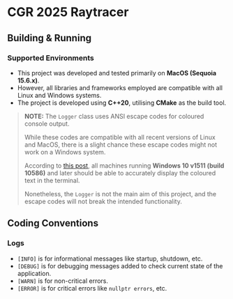 # CGR 2025 Raytracer

## Building & Running
### Supported Environments
- This project was developed and tested primarily on **MacOS (Sequoia 15.6.x)**.
- However, all libraries and frameworks employed are compatible with all Linux and Windows systems.
- The project is developed using **C++20**, utilising **CMake** as the build tool.

> **NOTE:** The `Logger` class uses ANSI escape codes for coloured console output. 
> 
> While these codes are compatible with all recent versions of Linux and MacOS,
> there is a slight chance these escape codes might not work on a Windows system.
> 
> According to [this post](https://superuser.com/questions/1729472/unable-to-use-ansi-escape-sequences-in-windows-10),
> all machines running **Windows 10 v1511 (build 10586)** and later should be able to 
> accurately display the coloured text in the terminal.
> 
> Nonetheless, the `Logger` is not the main aim of this project, and the escape codes
> will not break the intended functionality.

## Coding Conventions
### Logs
- `[INFO]` is for informational messages like startup, shutdown, etc.
- `[DEBUG]` is for debugging messages added to check current state of the application.
- `[WARN]` is for non-critical errors.
- `[ERROR]` is for critical errors like `nullptr errors`, etc.